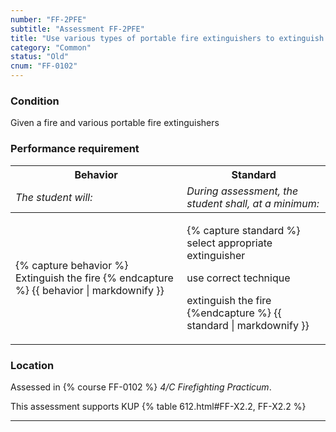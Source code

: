 ```yaml
---
number: "FF-2PFE"
subtitle: "Assessment FF-2PFE"
title: "Use various types of portable fire extinguishers to extinguish smaller fires."
category: "Common"
status: "Old"
cnum: "FF-0102"
---
```

### Condition

Given a fire and various portable fire extinguishers

### Performance requirement 

<table width='100%' class='Guidelines'>
 <thead>
 <tr>
     <th class='thirty'>Behavior</th>
     <th class='seventy'>Standard</th>
 </tr>
 <tr>
     <td><em>The student will:</em></td>
     <td><em>During assessment, the student shall, at a minimum:</em></td>
 </tr>
 </thead>
 <tbody>
 

<tr><td>

{% capture behavior %}
Extinguish the fire
{% endcapture %}
{{ behavior | markdownify }}

</td><td>

{% capture standard %}
select appropriate extinguisher

use correct technique

extinguish the fire
{%endcapture %}
{{ standard | markdownify }}

</td></tr>



 </tbody>
 </table>

### Location

Assessed in  {% course  FF-0102 %}  *4/C Firefighting Practicum*.

This assessment supports KUP {% table 612.html#FF-X2.2, FF-X2.2 %}

***

